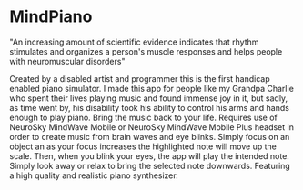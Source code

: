 # MindPiano


"An increasing amount of scientific evidence indicates that rhythm stimulates and organizes a person's muscle responses and helps people with neuromuscular disorders"

Created by a disabled artist and programmer this is the first handicap enabled piano simulator. I made this app for people like my Grandpa Charlie who spent their lives playing music and found immense joy in it, but sadly, as time went by, his disability took his ability to control his arms and hands enough to play piano. Bring the music back to your life. Requires use of NeuroSky MindWave Mobile or NeuroSky MindWave Mobile Plus headset in order to create music from brain waves and eye blinks. Simply focus on an object an as your focus increases the highlighted note will move up the scale. Then, when you blink your eyes, the app will play the intended note. Simply look away or relax to bring the selected note downwards. Featuring a high quality and realistic piano synthesizer. 
